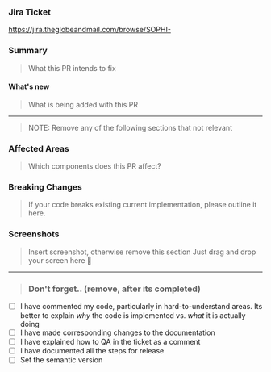 ### Jira Ticket
https://jira.theglobeandmail.com/browse/SOPHI-

### Summary
> What this PR intends to fix

#### What's new
> What is being added with this PR

***
> NOTE: Remove any of the following sections that not relevant

### Affected Areas
> Which components does this PR affect?

### Breaking Changes
> If your code breaks existing current implementation, please outline it here.

### Screenshots
> Insert screenshot, otherwise remove this section
> Just drag and drop your screen here 🎯

***
> ### Don't forget.. (remove, after its completed)
- [ ] I have commented my code, particularly in hard-to-understand areas. Its better to explain _why_ the code is implemented vs. _what_ it is actually doing
- [ ] I have made corresponding changes to the documentation
- [ ] I have explained how to QA in the ticket as a comment
- [ ] I have documented all the steps for release
- [ ] Set the semantic version